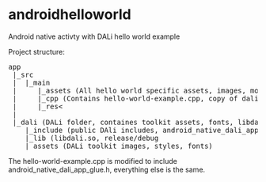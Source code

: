 # androidhelloworld
Android native activty with DALi hello world example

Project structure:
<pre>
app
 |_src
 |  |_main
 |     |_assets (All hello world specific assets, images, models - none so far)
 |     |_cpp (Contains hello-world-example.cpp, copy of dali/hello-world/app/src/main/cpp/hello-world-example.cpp)
 |     |_res<
 |
 |_dali (DALi folder, containes toolkit assets, fonts, libdali.so, headers)
    |_include (public DAli includes, android_native_dali_app_glue.h - Android DALi glue for native activity)
    |_lib (libdali.so, release/debug
    |_assets (DALi toolkit images, styles, fonts)
</pre>

The hello-world-example.cpp is modified to include android_native_dali_app_glue.h, everything else is the same.
